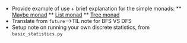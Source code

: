 
* Provide example of use + brief explanation for the simple monads:
** [Maybe monad](til/category_theory/maybe-monad.md)
** [List monad](til/category_theory/list-monad.md)
** [Tree monad](til/category_theory/tree-monad.md)
* Translate from `future`-->TIL note for BFS VS DFS
* Setup note on running your own discrete statistics, from `basic_statistics.py`
